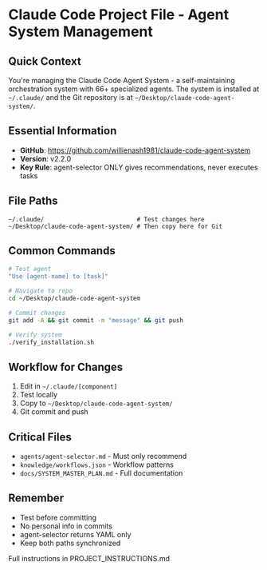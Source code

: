 # Claude Code Project File - Agent System Management

## Quick Context
You're managing the Claude Code Agent System - a self-maintaining orchestration system with 66+ specialized agents. The system is installed at `~/.claude/` and the Git repository is at `~/Desktop/claude-code-agent-system/`.

## Essential Information
- **GitHub**: https://github.com/willienash1981/claude-code-agent-system
- **Version**: v2.2.0
- **Key Rule**: agent-selector ONLY gives recommendations, never executes tasks

## File Paths
```
~/.claude/                          # Test changes here
~/Desktop/claude-code-agent-system/ # Then copy here for Git
```

## Common Commands
```bash
# Test agent
"Use [agent-name] to [task]"

# Navigate to repo
cd ~/Desktop/claude-code-agent-system

# Commit changes
git add -A && git commit -m "message" && git push

# Verify system
./verify_installation.sh
```

## Workflow for Changes
1. Edit in `~/.claude/[component]`
2. Test locally
3. Copy to `~/Desktop/claude-code-agent-system/`
4. Git commit and push

## Critical Files
- `agents/agent-selector.md` - Must only recommend
- `knowledge/workflows.json` - Workflow patterns
- `docs/SYSTEM_MASTER_PLAN.md` - Full documentation

## Remember
- Test before committing
- No personal info in commits
- agent-selector returns YAML only
- Keep both paths synchronized

Full instructions in PROJECT_INSTRUCTIONS.md
